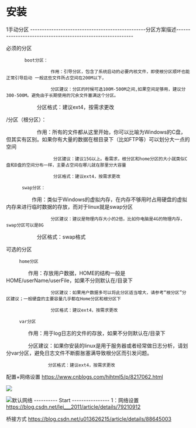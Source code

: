 # 安装



1手动分区 
-------------------------------------------------分区方案描述------------------------------------------------------------

必须的分区

           boot分区：         
    
                     作用：引导分区，包含了系统启动的必要内核文件，即使根分区顺坏也能正常引导启动 一般这些文件所占空间在200M以下，
    
                     分区建议：分区的时候可选100M-500M之间,如果空间足够用，建议分300-500M。避免由于长期使用的冗余文件塞满这个分区。

　　　　　　分区格式：建议ext4，按需求更改

/分区（根分区）：         

　　　　　　作用：所有的文件都从这里开始，你可以比喻为Windows的C盘，但其实有区别。如果你有大量的数据在根目录下（比如FTP等）可以划分大一点的空间

                      分区建议：建议15G以上。看需求，根分区和home分区的大小就类似C盘和D盘的空间分布一样，主要占空间在哪儿就在那里分大容量
    
                      分区格式：建议ext4，按需求更改
    
          swap分区：

   　　　　　作用：类似于Windows的虚拟内存，在内存不够用时占用硬盘的虚拟内存来进行临时数据的存放，而对于linux就是swap分区

                     分区建议：建议是物理内存大小的2倍，比如你电脑是4G的物理内存，swap分区可以是8G

　　　　　　分区格式：swap格式

可选的分区

         home分区

　　　　       作用：存放用户数据，HOME的结构一般是 HOME/userName/userFile，如果不分则默认在/目录下

                     分区建议：如果用户数据多可以将此分区适当增大，请参考“根分区”分区建议；一般硬盘的主要容量几乎都在Home分区和根分区下
    
                     分区格式：建议ext4，按需求更改
    
         var分区

　　　　      作用：用于log日志的文件的存放，如果不分则默认在/目录下

　　　　      分区建议：如果你安装的linux是用于服务器或者经常做日志分析，请划分var分区，避免日志文件不断膨胀塞满导致根分区而引发问题。

                    分区格式：建议ext4，按需求更改


配置+网络设置
https://www.cnblogs.com/hihtml5/p/8217062.html

![](_v_images/1573805040_31355.png)

![默认网络](_v_images/默认网络_1573805818_8453.png)
---------- Start ----------------
1：网络设置  https://blog.csdn.net/lei___2011/article/details/79210912

桥接方式
https://blog.csdn.net/u013626215/article/details/88645003
